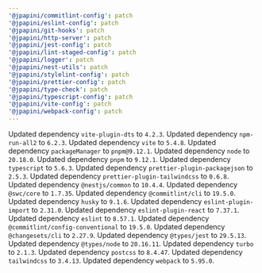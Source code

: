 ```yaml
---
'@jpapini/commitlint-config': patch
'@jpapini/eslint-config': patch
'@jpapini/git-hooks': patch
'@jpapini/http-server': patch
'@jpapini/jest-config': patch
'@jpapini/lint-staged-config': patch
'@jpapini/logger': patch
'@jpapini/nest-utils': patch
'@jpapini/stylelint-config': patch
'@jpapini/prettier-config': patch
'@jpapini/type-check': patch
'@jpapini/typescript-config': patch
'@jpapini/vite-config': patch
'@jpapini/webpack-config': patch
---
```


Updated dependency `vite-plugin-dts` to `4.2.3`.
Updated dependency `npm-run-all2` to `6.2.3`.
Updated dependency `vite` to `5.4.8`.
Updated dependency `packageManager` to `pnpm@9.12.1`.
Updated dependency `node` to `20.18.0`.
Updated dependency `pnpm` to `9.12.1`.
Updated dependency `typescript` to `5.6.3`.
Updated dependency `prettier-plugin-packagejson` to `2.5.3`.
Updated dependency `prettier-plugin-tailwindcss` to `0.6.8`.
Updated dependency `@nestjs/common` to `10.4.4`.
Updated dependency `@swc/core` to `1.7.35`.
Updated dependency `@commitlint/cli` to `19.5.0`.
Updated dependency `husky` to `9.1.6`.
Updated dependency `eslint-plugin-import` to `2.31.0`.
Updated dependency `eslint-plugin-react` to `7.37.1`.
Updated dependency `eslint` to `8.57.1`.
Updated dependency `@commitlint/config-conventional` to `19.5.0`.
Updated dependency `@changesets/cli` to `2.27.9`.
Updated dependency `@types/jest` to `29.5.13`.
Updated dependency `@types/node` to `20.16.11`.
Updated dependency `turbo` to `2.1.3`.
Updated dependency `postcss` to `8.4.47`.
Updated dependency `tailwindcss` to `3.4.13`.
Updated dependency `webpack` to `5.95.0`.
